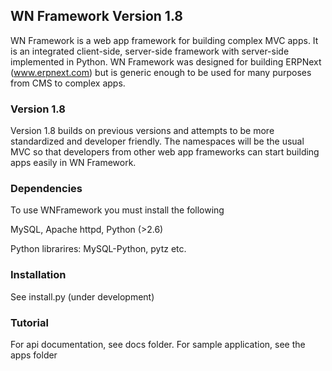 ## WN Framework Version 1.8

WN Framework is a web app framework for building complex MVC apps. It is an integrated client-side, server-side framework with server-side implemented in Python. WN Framework was designed for building
ERPNext (www.erpnext.com) but is generic enough to be used for many purposes from CMS to complex apps.

### Version 1.8

Version 1.8 builds on previous versions and attempts to be more standardized and developer friendly. The namespaces will be the usual MVC so that developers from other web app frameworks can start
building apps easily in WN Framework.

### Dependencies

To use WNFramework you must install the following

MySQL, Apache httpd, Python (>2.6)

Python librarires: MySQL-Python, pytz etc.

### Installation

See install.py (under development)

### Tutorial

For api documentation, see docs folder. For sample application, see the apps folder